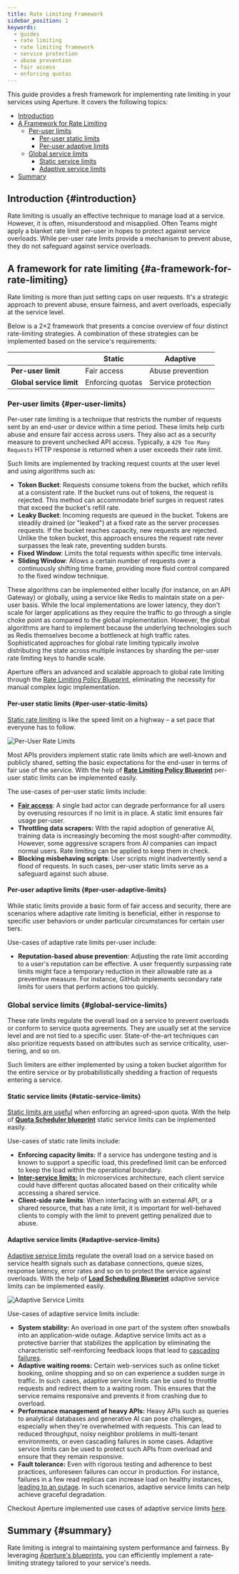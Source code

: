 ```yaml
---
title: Rate Limiting Framework
sidebar_position: 1
keywords:
  - guides
  - rate limiting
  - rate limiting framework
  - service protection
  - abuse prevention
  - fair access
  - enforcing quotas
---
```


This guide provides a fresh framework for implementing rate limiting in your
services using Aperture. It covers the following topics:

- [Introduction](#introduction)
- [A Framework for Rate Limiting](#a-framework-for-rate-limiting)
  - [Per-user limits](#per-user-limits)
    - [Per-user static limits](#per-user-static-limits)
    - [Per-user adaptive limits](#per-user-adaptive-limits)
  - [Global service limits](#global-service-limits)
    - [Static service limits](#static-service-limits)
    - [Adaptive service limits](#adaptive-service-limits)
- [Summary](#summary)

## Introduction {#introduction}

Rate limiting is usually an effective technique to manage load at a service.
However, it is often, misunderstood and misapplied. Often Teams might apply a
blanket rate limit per-user in hopes to protect against service overloads. While
per-user rate limits provide a mechanism to prevent abuse, they do not safeguard
against service overloads.

## A framework for rate limiting {#a-framework-for-rate-limiting}

Rate limiting is more than just setting caps on user requests. It's a strategic
approach to prevent abuse, ensure fairness, and avert overloads, especially at
the service level.

Below is a 2×2 framework that presents a concise overview of four distinct
rate-limiting strategies. A combination of these strategies can be implemented
based on the service's requirements:

|                          | Static           | Adaptive           |
| ------------------------ | ---------------- | ------------------ |
| **Per-user limit**       | Fair access      | Abuse prevention   |
| **Global service limit** | Enforcing quotas | Service protection |

### Per-user limits {#per-user-limits}

Per-user rate limiting is a technique that restricts the number of requests sent
by an end-user or device within a time period. These limits help curb abuse and
ensure fair access across users. They also act as a security measure to prevent
unchecked API access. Typically, a `429 Too Many Requests` HTTP response is
returned when a user exceeds their rate limit.

Such limits are implemented by tracking request counts at the user level and
using algorithms such as:

- **Token Bucket**: Requests consume tokens from the bucket, which refills at a
  consistent rate. If the bucket runs out of tokens, the request is rejected.
  This method can accommodate brief surges in request rates that exceed the
  bucket's refill rate.
- **Leaky Bucket**: Incoming requests are queued in the bucket. Tokens are
  steadily drained (or "leaked") at a fixed rate as the server processes
  requests. If the bucket reaches capacity, new requests are rejected. Unlike
  the token bucket, this approach ensures the request rate never surpasses the
  leak rate, preventing sudden bursts.
- **Fixed Window**: Limits the total requests within specific time intervals.
- **Sliding Window**: Allows a certain number of requests over a continuously
  shifting time frame, providing more fluid control compared to the fixed window
  technique.

<!-- vale off -->

These algorithms can be implemented either locally (for instance, on an API
Gateway) or globally, using a service like Redis to maintain state on a per-user
basis. While the local implementations are lower latency, they don't scale for
larger applications as they require the traffic to go through a single choke
point as compared to the global implementation. However, the global algorithms
are hard to implement because the underlying technologies such as Redis
themselves become a bottleneck at high traffic rates. Sophisticated approaches
for global rate limiting typically involve distributing the state across
multiple instances by sharding the per-user rate limiting keys to handle scale.

<!-- vale on -->

Aperture offers an advanced and scalable approach to global rate limiting
through the
[Rate Limiting Policy Blueprint](/reference/blueprints/rate-limiting/base.md),
eliminating the necessity for manual complex logic implementation.

#### Per-user static limits {#per-user-static-limits}

[Static rate limiting](/use-cases/rate-limiting/static-rate-limiting.md) is like
the speed limit on a highway – a set pace that everyone has to follow.

![Per-User Rate Limits](./assets/per-user-limits.svg)

Most APIs providers implement static rate limits which are well-known and
publicly shared, setting the basic expectations for the end-user in terms of
fair use of the service. With the help of
**[Rate Limiting Policy Blueprint](/reference/blueprints/rate-limiting/base.md)**
per-user static limits can be implemented easily.

The use-cases of per-user static limits include:

- **[Fair access](/use-cases/rate-limiting/static-rate-limiting.md)**: A single
  bad actor can degrade performance for all users by overusing resources if no
  limit is in place. A static limit ensures fair usage per-user.
- **Throttling data scrapers:** With the rapid adoption of generative AI,
  training data is increasingly becoming the most sought-after commodity.
  However, some aggressive scrapers from AI companies can impact normal users.
  Rate limiting can be applied to keep them in check.
- **Blocking misbehaving scripts**: User scripts might inadvertently send a
  flood of requests. In such cases, per-user static limits serve as a safeguard
  against such abuse.

#### Per-user adaptive limits {#per-user-adaptive-limits}

While static limits provide a basic form of fair access and security, there are
scenarios where adaptive rate limiting is beneficial, either in response to
specific user behaviors or under particular circumstances for certain user
tiers.

Use-cases of adaptive rate limits per-user include:

- **Reputation-based abuse prevention**: Adjusting the rate limit according to a
  user's reputation can be effective. A user frequently surpassing rate limits
  might face a temporary reduction in their allowable rate as a preventive
  measure. For instance, GitHub implements secondary rate limits for users that
  perform actions too quickly.

### Global service limits {#global-service-limits}

These rate limits regulate the overall load on a service to prevent overloads or
conform to service quota agreements. They are usually set at the service level
and are not tied to a specific user. State-of-the-art techniques can also
prioritize requests based on attributes such as service criticality,
user-tiering, and so on.

Such limiters are either implemented by using a token bucket algorithm for the
entire service or by probabilistically shedding a fraction of requests entering
a service.

#### Static service limits {#static-service-limits}

[Static limits are useful](/use-cases/managing-quotas/inter-service-rate-limiting.md)
when enforcing an agreed-upon quota. With the help of
**[Quota Scheduler blueprint](/reference/blueprints/quota-scheduling/base.md)**
static service limits can be implemented easily.

Use-cases of static rate limits include:

- **Enforcing capacity limits:** If a service has undergone testing and is known
  to support a specific load, this predefined limit can be enforced to keep the
  load within the operational boundary.
- **[Inter-service limits:](/use-cases/managing-quotas/inter-service-rate-limiting.md)**
  In microservices architecture, each client service could have different quotas
  allocated based on their criticality while accessing a shared service.
- **Client-side rate limits**: When interfacing with an external API, or a
  shared resource, that has a rate limit, it is important for well-behaved
  clients to comply with the limit to prevent getting penalized due to abuse.

#### Adaptive service limits {#adaptive-service-limits}

[Adaptive service limits](/use-cases/adaptive-service-protection/adaptive-service-protection.md)
regulate the overall load on a service based on service health signals such as
database connections, queue sizes, response latency, error rates and so on to
protect the service against overloads. With the help of
**[Load Scheduling Blueprint](/reference/blueprints/load-scheduling/load-scheduling.md)**
adaptive service limits can be implemented easily.

![Adaptive Service Limits](./assets/adaptive-service-limits.svg)

Use-cases of adaptive service limits include:

- **System stability:** An overload in one part of the system often snowballs
  into an application-wide outage. Adaptive service limits act as a protective
  barrier that stabilizes the application by eliminating the characteristic
  self-reinforcing feedback loops that lead to
  [cascading failures](https://www.usenix.org/publications/loginonline/metastable-failures-wild).
- **Adaptive waiting rooms:** Certain web-services such as online ticket
  booking, online shopping and so on can experience a sudden surge in traffic.
  In such cases, adaptive service limits can be used to throttle requests and
  redirect them to a waiting room. This ensures that the service remains
  responsive and prevents it from crashing due to overload.
- **Performance management of heavy APIs:** Heavy APIs such as queries to
  analytical databases and generative AI can pose challenges, especially when
  they're overwhelmed with requests. This can lead to reduced throughput, noisy
  neighbor problems in multi-tenant environments, or even cascading failures in
  some cases. Adaptive service limits can be used to protect such APIs from
  overload and ensure that they remain responsive.
- **Fault tolerance:** Even with rigorous testing and adherence to best
  practices, unforeseen failures can occur in production. For instance, failures
  in a few read replicas can increase load on healthy instances,
  [leading to an outage](https://github.blog/2021-12-01-github-availability-report-november-2021/#november-27-2040-utc-lasting-2-hours-and-50-minutes).
  In such scenarios, adaptive service limits can help achieve graceful
  degradation.

Checkout Aperture implemented use cases of adaptive service limits
[here](/use-cases/adaptive-service-protection/adaptive-service-protection.md).

## Summary {#summary}

Rate limiting is integral to maintaining system performance and fairness. By
leveraging [Aperture's blueprints](/reference/blueprints/blueprints.md), you can
efficiently implement a rate-limiting strategy tailored to your service's needs.
